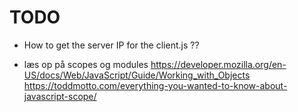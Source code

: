 # TODO

- How to get the server IP for the client.js ??

- læs op på scopes og modules
https://developer.mozilla.org/en-US/docs/Web/JavaScript/Guide/Working_with_Objects
https://toddmotto.com/everything-you-wanted-to-know-about-javascript-scope/

